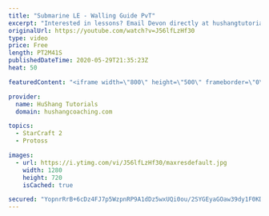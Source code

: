 ```yaml
---
title: "Submarine LE - Walling Guide PvT"
excerpt: "Interested in lessons? Email Devon directly at hushangtutorials@outlook.com ------------------------------------------------------------------------------------------------------- Want to support HuShang Tutorials directly? Patreon is a website where you can contribute a monthly donation that will help"
originalUrl: https://youtube.com/watch?v=J56lfLzHf30
type: video
price: Free
length: PT2M41S
publishedDateTime: 2020-05-29T21:35:23Z
heat: 50

featuredContent: "<iframe width=\"800\" height=\"500\" frameborder=\"0\" src=\"https://www.youtube.com/embed/J56lfLzHf30\" allow=\"accelerometer; autoplay; encrypted-media; gyroscope; picture-in-picture\" allowfullscreen></iframe>"

provider:
  name: HuShang Tutorials
  domain: hushangcoaching.com

topics:
  - StarCraft 2
  - Protoss

images:
  - url: https://i.ytimg.com/vi/J56lfLzHf30/maxresdefault.jpg
    width: 1280
    height: 720
    isCached: true

secured: "YopnrRrB+6cDz4FJ7p5WzpnRP9A1dDz5wxUQi0ou/2SYGEyaGOaw39dy1F0KD7XoYzysw31gNY5dKzMQvyyRPyRSyGUCZaW20pBlxZAl4YS20iWXDvKPVcV3WVTDWihi4bwX1188h700mi/tacM5FshUcDRakS2kRNFDP/lPwno7H12djPIUMrxuMMgtzObfa1rtXyQuFssMNUx+xZ0lupA+WKv1XZy3BLcwWjm7tDaB/e/DVgzsuqLk7dzTnLDTg1V9Y1b9bkfLY7HwHtq5de+rYUyG+ml9mhHU/qyo65kcqr5qfJ7sBnNwMIHqf+5xLiH7JM69hYWX+4vK7c/8noiQm+zLvnND0CwRieSUx5q68dmSbAkmlZGk5w0ghCavq28u0wQaLvT3UXmqvAdn/yMmp1jPMFkxZybfjUX0FQM=;xH1VbLTN/WGi/P8I+MTnAw=="
---
```


